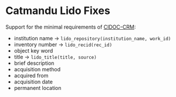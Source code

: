 # Catmandu Lido Fixes

Support for the minimal requirements of [CIDOC-CRM](https://www.projectcest.be/wiki/Standaard:CIDOC-richtlijnen):

* institution name -> `lido_repository(institution_name, work_id)`
* inventory number -> `lido_recid(rec_id)`
* object key word
* title -> `lido_title(title, source)`
* brief description
* acquisition method
* acquired from
* acquisition date
* permanent location